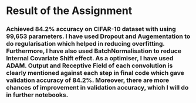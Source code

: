 # Result of the Assignment


### Achieved 84.2% accuracy on CIFAR-10 dataset with using 99,653 parameters. I have used Dropout and Augementation to do regularisation which helped in reducing overfitting. Furthermore, I have also used BatchNormalisation to reduce Internal Covariate Shift effect. As a optimiser, I have used ADAM. Output and Receptive Field of each convolution is clearly mentioned against each step in final code which gave validation accuracy of 84.2%. Moreover, there are more chances of improvement in validation accuracy, which I will do in further notebooks. 